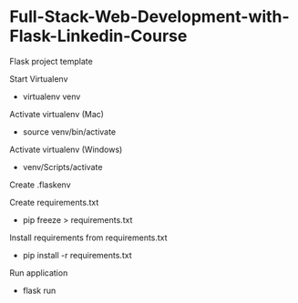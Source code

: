 # Full-Stack-Web-Development-with-Flask-Linkedin-Course

Flask project template

Start Virtualenv
- virtualenv venv

Activate virtualenv (Mac)
- source venv/bin/activate

Activate virtualenv (Windows)
- venv/Scripts/activate

Create .flaskenv

Create requirements.txt
- pip freeze > requirements.txt

Install requirements from requirements.txt
- pip install -r requirements.txt

Run application
- flask run
